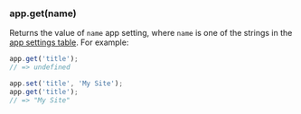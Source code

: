 <h3 id='app.get'>app.get(name)</h3>

Returns the value of `name` app setting, where `name` is one of the strings in the
[app settings table](#app.settings.table). For example:

```js
app.get('title');
// => undefined

app.set('title', 'My Site');
app.get('title');
// => "My Site"
```
